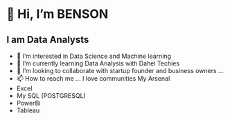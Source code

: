 # 👋 Hi, I’m BENSON #
## I am Data Analysts #
- 👀 I’m interested in Data Science and Machine learning
- 🌱 I’m currently learning Data Analysis with Dahel Techies
- 💞️ I’m looking to collaborate with startup founder and business owners ...
- 📫 How to reach me ...
 I love communities
My Arsenal
- Excel
- My SQL (POSTGRESQL)
- PowerBi
- Tableau
<!---
Benson231/Benson231 is a ✨ special ✨ repository because its `README.md` (this file) appears on your GitHub profile.
You can click the Preview link to take a look at your changes.
--->
